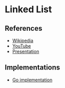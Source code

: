 # Linked List

## References

* [Wikipedia](https://en.wikipedia.org/wiki/Self-organizing_list)
* [YouTube](https://youtu.be/2RxCCEHlEys)
* [Presentation](https://www.eecs.yorku.ca/course_archive/2003-04/F/2011/2011A/DatStr_071_SOLists.pdf)

## Implementations

* [Go implementation](https://github.com/Riturajcse/Self-Organizing-List)
